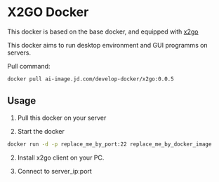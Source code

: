 # X2GO Docker

This docker is based on the base docker, and equipped with [x2go](https://wiki.x2go.org/doku.php)

This docker aims to run desktop environment and GUI programms on servers.

Pull command:

```bash
docker pull ai-image.jd.com/develop-docker/x2go:0.0.5
```

## Usage

1. Pull this docker on your server

2. Start the docker

```bash
docker run -d -p replace_me_by_port:22 replace_me_by_docker_image
```

2. Install x2go client on your PC.

3. Connect to server_ip:port
